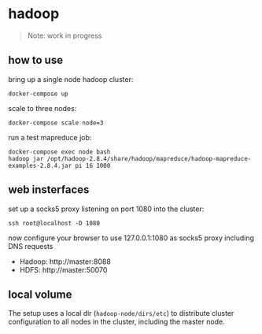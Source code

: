 # hadoop

> Note: work in progress

## how to use
bring up a single node hadoop cluster:
```
docker-compose up
```

scale to three nodes:
```
docker-compose scale node=3
```

run a test mapreduce job:
```
docker-compose exec node bash
hadoop jar /opt/hadoop-2.8.4/share/hadoop/mapreduce/hadoop-mapreduce-examples-2.8.4.jar pi 16 1000
```

## web insterfaces

set up a socks5 proxy listening on port 1080 into the cluster:
```
ssh root@localhost -D 1080
```

now configure your browser to use 127.0.0.1:1080 as socks5 proxy including DNS requests

- Hadoop: http://master:8088
- HDFS:   http://master:50070

## local volume
The setup uses a local dir (```hadoop-node/dirs/etc```) to distribute cluster configuration to all nodes in the cluster, including the master node.
